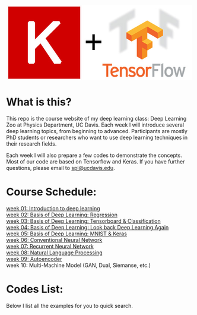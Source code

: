 <p align="center">
  <img src="./others/keras-tensorflow-logo.jpg">
</p>

# What is this?
This repo is the course website of my deep learning class: Deep Learning Zoo
at Physics Department, UC Davis. Each week I will introduce several deep learning
topics, from beginning to advanced. Participants are mostly PhD students or 
researchers who want to use deep learning techniques in their research fields.

Each week I will also prepare a few codes to demonstrate the concepts. Most of
our code are based on Tensorflow and Keras. If you have further questions, please 
email to spi@ucdavis.edu.

# Course Schedule:          
[week 01: Introduction to deep learning](https://github.com/pipidog/MLclass/blob/master/slide/slide01%20(introduction%20to%20ML).pdf)             
[week 02: Basis of Deep Learning: Regression](https://github.com/pipidog/MLclass/blob/master/slide/slide02%20(basis%20of%20deep%20learning%20and%20regression).pdf)            
[week 03: Basis of Deep Learning: Tensorboard & Classification](https://github.com/pipidog/MLclass/blob/master/slide/slide03%20(basis%20of%20deep%20learning%20and%20classification).pdf)    
[week 04: Basis of Deep Learning: Look back Deep Learning Again](https://github.com/pipidog/MLclass/blob/master/slide/slide04%20(basis%20of%20deep%20learning%20look%20back).pdf)            
[week 05: Basis of Deep Learning: MNIST & Keras](https://github.com/pipidog/MLclass/blob/master/slide/slide05%20(Keras%20and%20MNIST).pdf)           
[week 06: Conventional Neural Network](https://github.com/pipidog/MLclass/blob/master/slide/slide06%20(CNN).pdf)          
[week 07: Recurrent Neural Network](https://github.com/pipidog/MLclass/blob/master/slide/slide07%20(RNN%2BLSTM%2BGRU%2BIRNN).pdf)   
[week 08: Natural Language Processing](https://github.com/pipidog/MLclass/blob/master/slide/slide08%20(Natural%20Language%20Processing).pdf)    
[week 09: Autoencoder](https://github.com/pipidog/MLclass/blob/master/slide/slide09%20(autoencoder%2Bone-shot%20learning).pdf)    
week 10: Multi-Machine Model (GAN, Dual, Siemanse, etc.)
                
# Codes List:
Below I list all the examples for you to quick search. 


    
